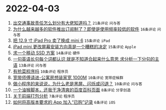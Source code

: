# 2022-04-03

1. [出交通事故责任怎么划分有大佬知道吗？](https://www.v2ex.com/t/844689) `21条评论` `问与答`
1. [为什么越来越多的软件推出订阅制了？即使是使用频率较低的软件](https://www.v2ex.com/t/844695) `16条评论` `问与答`
1. [把 12.9 寸 iPad Pro 卖了换成 mini 6](https://www.v2ex.com/t/844708) `15条评论` `iPad`
1. [iPad mini 更改屏幕安装方向真是一个糟糕的决定](https://www.v2ex.com/t/844685) `15条评论` `Apple`
1. [求一个移动 SSD 方案](https://www.v2ex.com/t/844679) `14条评论` `硬件`
1. [一句英语长句每个词都认识 就是不知道合起来什么意思 求分析一下分句的主语](https://www.v2ex.com/t/844686) `13条评论` `问与答`
1. [有抢菜程序吗](https://www.v2ex.com/t/844702) `10条评论` `程序员`
1. [宽带师傅请进-公寓房想装家宽 1000M](https://www.v2ex.com/t/844696) `10条评论` `宽带症候群`
1. [做小程序的来说说，为什么老是黑屏、闪烁或闪退？](https://www.v2ex.com/t/844678) `10条评论` `问与答`
1. [一个油猴脚本，还我干净清爽的百度百科页面](https://www.v2ex.com/t/844697) `8条评论` `分享创造`
1. [关于前端打包分析](https://www.v2ex.com/t/844692) `7条评论` `程序员`
1. [如何将高版本要求的 App 加入“已购”记录](https://www.v2ex.com/t/844680) `6条评论` `iOS`
